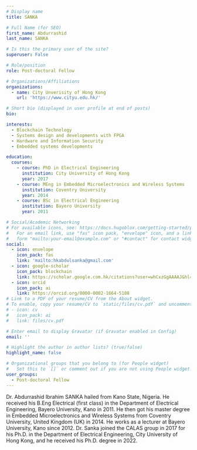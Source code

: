 ```yaml
---
# Display name
title: SANKA

# Full Name (for SEO)
first_name: Abdurrashid
last_name: SANKA

# Is this the primary user of the site?
superuser: False

# Role/position
role: Post-doctoral Fellow

# Organizations/Affiliations
organizations:
  - name: City Unverisity of Hong Kong
    url: 'https://www.cityu.edu.hk/'

# Short bio (displayed in user profile at end of posts)
bio: 

interests:
  - Blockchain Technology
  - Systems design and developments with FPGA
  - Hardware and Information Security
  - Embedded systems developments

education:
  courses:
    - course: PhD in Electrical Engineering
      institution: City University of Hong Kong
      year: 2017
    - course: MEng in Embedded Microelectronics and Wireless Systems
      institution: Coventry University
      year: 2014
    - course: BSc in Electrical Engineering
      institution: Bayero University
      year: 2011

# Social/Academic Networking
# For available icons, see: https://docs.hugoblox.com/getting-started/page-builder/#icons
#   For an email link, use "fas" icon pack, "envelope" icon, and a link in the
#   form "mailto:your-email@example.com" or "#contact" for contact widget.
social:
  - icon: envelope
    icon_pack: fas
    link: 'mailto:hkabdulsanka@gmail.com'
  - icon: google-scholar
    icon_pack: blockchain
    link: https://scholar.google.com.hk/citations?user=whCxzGgAAAAJ&hl=en
  - icon: orcid
    icon_pack: ai
    link: https://orcid.org/0000-0002-1664-5108
# Link to a PDF of your resume/CV from the About widget.
# To enable, copy your resume/CV to `static/files/cv.pdf` and uncomment the lines below.
# - icon: cv
#   icon_pack: ai
#   link: files/cv.pdf

# Enter email to display Gravatar (if Gravatar enabled in Config)
email: ''

# Highlight the author in author lists? (true/false)
highlight_name: false

# Organizational groups that you belong to (for People widget)
#   Set this to `[]` or comment out if you are not using People widget.
user_groups:
  - Post-doctoral Fellow
---
```


Dr. Abdurrashid Ibrahim SANKA hailed from Kano State, Nigeria. He received his B.Eng Electrical (first class) in the Department of Electrical Engineering, Bayero University, Kano in 2011. He then got his master degree in Embedded Microelectronics and Wireless Systems from Coventry University, United Kingdom (UK) in 2014. He works as a lecturer at Bayero University, Kano since 2012. Dr. Sanka joined the CALAS group in 2017 for his Ph.D. in the Department of Electrical Engineering, City University of Hong Kong, and he received his Ph.D. degree in 2022.
